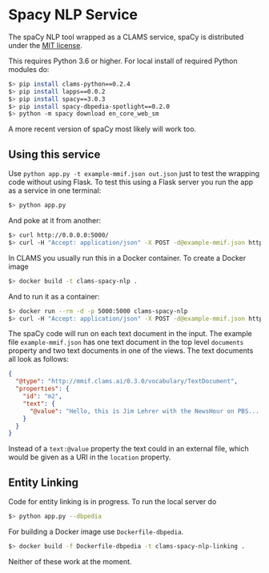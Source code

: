 # Spacy NLP Service

The spaCy NLP tool wrapped as a CLAMS service, spaCy is distributed under the [MIT license](https://github.com/explosion/spaCy/blob/master/LICENSE).

This requires Python 3.6 or higher. For local install of required Python modules do:

```bash
$> pip install clams-python==0.2.4
$> pip install lapps==0.0.2
$> pip install spacy==3.0.3
$> pip install spacy-dbpedia-spotlight==0.2.0
$> python -m spacy download en_core_web_sm
```

A more recent version of spaCy most likely will work too.

## Using this service

Use `python app.py -t example-mmif.json out.json` just to test the wrapping code without using Flask. To test this using a Flask server you run the app as a service in one terminal:

```bash
$> python app.py
```

And poke at it from another:

```bash
$> curl http://0.0.0.0:5000/
$> curl -H "Accept: application/json" -X POST -d@example-mmif.json http://0.0.0.0:5000/
```

In CLAMS you usually run this in a Docker container. To create a Docker image

```bash
$> docker build -t clams-spacy-nlp .
```

And to run it as a container:

```bash
$> docker run --rm -d -p 5000:5000 clams-spacy-nlp
$> curl -H "Accept: application/json" -X POST -d@example-mmif.json http://0.0.0.0:5000/
```

The spaCy code will run on each text document in the input. The example file `example-mmif.json` has one text document in the top level `documents` property and two text documents in one of the views. The text documents all look as follows:

```json
{
  "@type": "http://mmif.clams.ai/0.3.0/vocabulary/TextDocument",
  "properties": {
    "id": "m2",
    "text": {
      "@value": "Hello, this is Jim Lehrer with the NewsHour on PBS...."
    }
  }
}
```
Instead of a `text:@value` property the text could in an external file, which would be given as a URI in the `location` property.

## Entity Linking

Code for entity linking is in progress. To run the local server do

```bash
$> python app.py --dbpedia
```

For building a Docker image use `Dockerfile-dbpedia`.

```bash
$> docker build -f Dockerfile-dbpedia -t clams-spacy-nlp-linking .
```

Neither of these work at the moment.